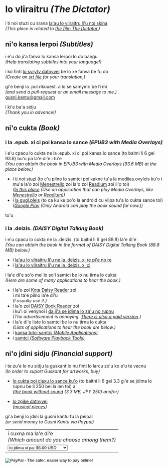 # lo vliraitru _(The Dictator)_
i ti noi stuzi cu srana [la'au lo vliraitru li'u noi skina](https://vimeo.com/190637628)  
_(This place is related to [the film The Dictator.](https://vimeo.com/190637628))_


## ni'o kansa lerpoi _(Subtitles)_
i e'u do ji'a fanva lo kansa lerpoi lo do bangu  
_(Help translating subtitles into your language!)_

i ko finti [lo syryty datnyvei](https://github.com/guskant/vliraitru) be lo xe fanva be fu do  
_(Create an [srt file](https://github.com/guskant/vliraitru) for your translation,)_

gi'e benji la .pul.rikuuest. a lo se samymri be fi mi  
_(and send a pull-request or an email message to me.)_  
[gusni.kantu@gmail.com](mailto:gusni.kantu@gmail.com)

i ki'e ba'a sidju  
_(Thank you in advance!)_

## ni'o cukta _(Book)_
### i la .epub. xi ci poi kansa lo sance _(EPUB3 with Media Overlays)_
i e'u cpacu lo cukta ne la .epub. xi ci poi kansa lo sance (to baitni li 6 gei 93.6) bu'u pa la'e di'e i tu'e  
_(You can obtain the book in EPUB3 with Media Overlays (93.6 MB) at the place below.)_
- i [ti noi stuzi](./vliraitru_sance.epub) (to e'u pilno lo samtci poi kakne tu'a la mediias.ovyleis ku'o i mu'a la'o zoi [Menestrello](https://www.readbeyond.it/menestrello/) zoi la'o zoi [Readium](http://readium.org/) zoi li'o toi)  
  _([In this place](./vliraitru_sance.epub) (Use an application that can play Media Overlays, like [Menestrello](https://www.readbeyond.it/menestrello/) or [Readium](http://readium.org/)))_
- i [la gugl.pleis](https://play.google.com/store/books/details/la_guskant_lo_vliraitru_to_sance_kansa_toi?id=VfQnDwAAQBAJ) (to ca ku ke po'o la android cu vlipa tu'a lo cukta sance toi)  
  _([Google Play](https://play.google.com/store/books/details/la_guskant_lo_vliraitru_to_sance_kansa_toi?id=VfQnDwAAQBAJ) (Only Android can play the book sound for now.))_

tu'u

### i la .deizis. _(DAISY Digital Talking Book)_
i e'u cpacu lo cukta ne la .deizis. (to baitni li 6 gei 88.8) la'e di'e  
_(You can obtain the book in the format of DAISY Digital Talking Book (88.8 MB) below.)_
- i [la'au lo vliraitru li'u ne la .deizis. xi re pi'e no re](./vliraitru_DAISY2.02.zip)
- i [la'au lo vliraitru li'u ne la .deizis. xi ci](./vliraitru_DAISY3.zip)

i la'e di'e so'o mei lo so'i samtci be lo nu tirna lo cukta  
_(Here are some of many applications to hear the book.)_
- i la'o zoi [Kota Daisy Reader](https://play.google.com/store/apps/details?id=com.daisy.reader) zoi  
  i mi ta'e pilno la'e di'u  
  _(I usually use it.)_
- i la'o zoi [DAISY Book Reader](https://play.google.com/store/apps/details?id=com.redzoc.ramees.daisyreader) zoi  
  i ku'i oi venynoi i [da ji'a se jdima lo za'u no rupnu](https://play.google.com/store/apps/details?id=com.redzoc.ramees.pro.daisyreader)  
  _(The advertisement is annoying. [There is also a paid version](https://play.google.com/store/apps/details?id=com.redzoc.ramees.pro.daisyreader).)_
- i la'e di'e liste lo samtci be lo nu tirna lo cukta  
  _(Lists of applications to hear the book are below.)_
 - i [kansa tutci samtci _(Mobile Applications)_](http://www.daisy.org/tools/mobile-applications)
 - i [samtci _(Software Playback Tools)_](http://www.daisy.org/tools/splayback)

## ni'o jdini sidju _(Financial support)_
i te zu'e lo nu sidju la guskant lo nu finti lo larcu zo'u ko e'u te vecnu  
_(In order to suport Guskant for artworks, buy)_
- [lo cukta poi claxu lo sance ku'o](https://play.google.com/store/books/details/la_guskant_lo_vliraitru?id=XvInDwAAQBAJ) (to baitni li 6 gei 3.3 gi'e se jdima lo rupnu be li 250 bei la ien toi) a  
   _([the book without sound](https://play.google.com/store/books/details/la_guskant_lo_vliraitru?id=XvInDwAAQBAJ) (3.3 MB, JPY 250) and/or)_

- [lo zgike datnyvei](https://play.google.com/store/music/artist/guskant?id=Ap2qfydsuekeeqjtvl7bxljcsmq)  
  _([musical pieces](https://play.google.com/store/music/artist/guskant?id=Ap2qfydsuekeeqjtvl7bxljcsmq))_

gi'a benji lo jdini la gusni kantu fu la peipal  
_(or send money to Gusni Kantu via Paypal)_

<form action="https://www.paypal.com/cgi-bin/webscr" method="post" target="_top">
<input type="hidden" name="cmd" value="_s-xclick">
<input type="hidden" name="hosted_button_id" value="U2TRKEAZEF5HS">
<table>
<tr><td><input type="hidden" name="on0" value="i cuxna ma la'e di'e">i cuxna ma la'e di'e<br /><em>(Which amount do you choose among them?)</em></td></tr><tr><td><select name="os0">
	<option value="lo jdima xi pa:">lo jdima xi pa: $5.00 USD</option>
	<option value="lo jdima xi re:">lo jdima xi re: $10.00 USD</option>
	<option value="lo jdima xi ci:">lo jdima xi ci: $20.00 USD</option>
	<option value="lo jdima xi vo:">lo jdima xi vo: $50.00 USD</option>
	<option value="lo jdima xi mu:">lo jdima xi mu: $100.00 USD</option>
</select> </td></tr>
</table>
<input type="hidden" name="currency_code" value="USD">
<input type="image" src="./pixra/button.png" border="0" name="submit" alt="PayPal - The safer, easier way to pay online!">
<img alt="" border="0" src="https://www.paypalobjects.com/en_US/i/scr/pixel.gif" width="1" height="1">
</form>

